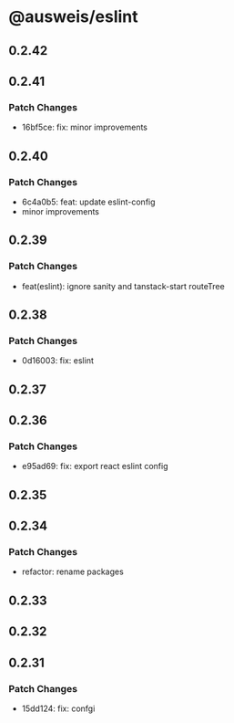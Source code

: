 # @ausweis/eslint

## 0.2.42

## 0.2.41

### Patch Changes

- 16bf5ce: fix: minor improvements

## 0.2.40

### Patch Changes

- 6c4a0b5: feat: update eslint-config
- minor improvements

## 0.2.39

### Patch Changes

- feat(eslint): ignore sanity and tanstack-start routeTree

## 0.2.38

### Patch Changes

- 0d16003: fix: eslint

## 0.2.37

## 0.2.36

### Patch Changes

- e95ad69: fix: export react eslint config

## 0.2.35

## 0.2.34

### Patch Changes

- refactor: rename packages

## 0.2.33

## 0.2.32

## 0.2.31

### Patch Changes

- 15dd124: fix: confgi
